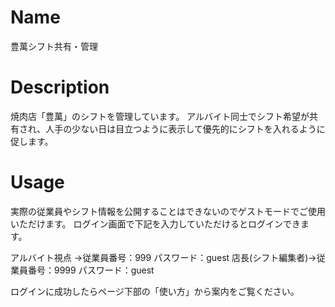 # Name
豊萬シフト共有・管理

# Description
焼肉店「豊萬」のシフトを管理しています。
アルバイト同士でシフト希望が共有され、人手の少ない日は目立つように表示して優先的にシフトを入れるように促します。

# Usage
実際の従業員やシフト情報を公開することはできないのでゲストモードでご使用いただけます。
ログイン画面で下記を入力していただけるとログインできます。

アルバイト視点   →従業員番号：999 パスワード：guest
店長(シフト編集者)→従業員番号：9999 パスワード：guest

ログインに成功したらページ下部の「使い方」から案内をご覧ください。